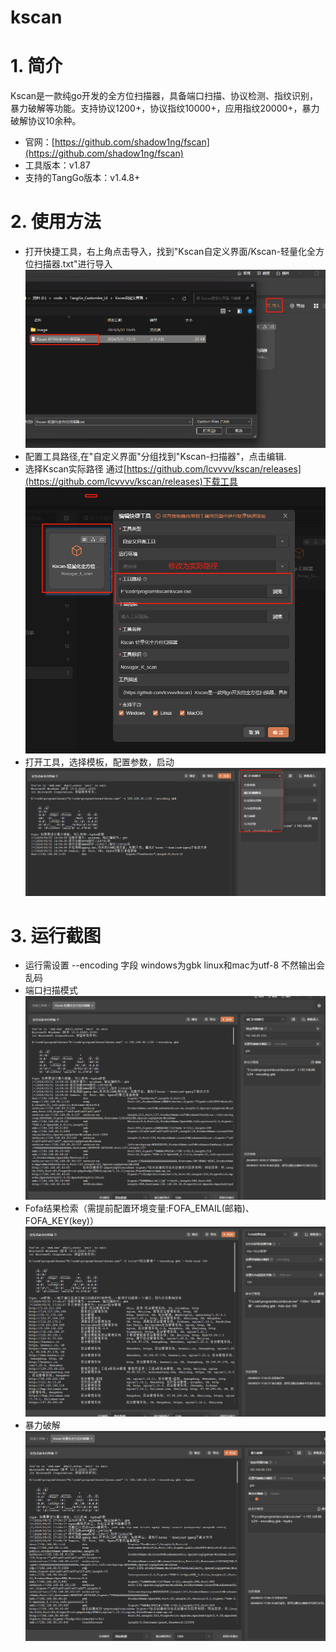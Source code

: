 # kscan

# 1. 简介
Kscan是一款纯go开发的全方位扫描器，具备端口扫描、协议检测、指纹识别，暴力破解等功能。支持协议1200+，协议指纹10000+，应用指纹20000+，暴力破解协议10余种。
- 官网：[https://github.com/shadow1ng/fscan](https://github.com/shadow1ng/fscan)
- 工具版本：v1.87
- 支持的TangGo版本：v1.4.8+
# 2. 使用方法
- 打开快捷工具，右上角点击导入，找到"Kscan自定义界面/Kscan-轻量化全方位扫描器.txt"进行导入
  ![import.png](image/import.png)
- 配置工具路径,在"自定义界面"分组找到"Kscan-扫描器"，点击编辑.
- 选择Kscan实际路径 通过[https://github.com/lcvvvv/kscan/releases](https://github.com/lcvvvv/kscan/releases)下载工具
  ![update.png](image/update.png)
- 打开工具，选择模板，配置参数，启动
  ![switch.png](image/switch.png)
# 3. 运行截图
- 运行需设置  --encoding 字段 windows为gbk  linux和mac为utf-8 不然输出会乱码
- 端口扫描模式
  ![base.png](image/port.png)
- Fofa结果检索（需提前配置环境变量:FOFA_EMAIL(邮箱)、FOFA_KEY(key)）
  ![fofa_serch.png](image/fofa_serch.png)
- 暴力破解
 ![blpj.png](image/blpj.png)